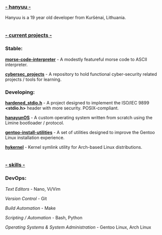 ### <ins>\- hanyuu -

Hanyuu is a 19 year old developer from Kuršėnai, Lithuania.

#

### <ins>\- current projects -

### Stable:

[**morse-code-interpreter**](https://github.com/0xhanyuu/morse-code-interpreter/) - A modestly featureful morse code to ASCII interpreter.

[**cybersec_projects**](https://github.com/0xhanyuu/cybersec_projects) - A repository to hold functional cyber-security related projects / tools for learning.

### Developing:

[**hardened_stdio.h**](https://github.com/0xhanyuu/hardened_stdio.h) - A project designed to implement the ISO/IEC 9899 **<stdio.h>** header with more security. POSIX-compliant.

[**hanayunOS**](https://github.com/0xhanyuu/hanayunOS) - A custom operating system written from scratch using the Limine bootloader / protocol.

[**gentoo-install-utilities**](https://github.com/0xhanyuu/gentoo-install-utilities) - A set of utilities designed to improve the Gentoo Linux installation experience.

[**hykernel**](https://github.com/0xhanyuu/hykernel) - Kernel symlink utility for Arch-based Linux distributions.

#

### <ins>\- skills -

### DevOps:

*Text Editors* - Nano, Vi/Vim

*Version Control* - Git

*Build Automation* - Make

*Scripting / Automation* - Bash, Python

*Operating Systems & System Administration* - Gentoo Linux, Arch Linux
